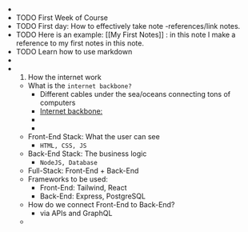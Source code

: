 -
- TODO First Week of Course
- TODO First day: How to effectively take note -references/link notes.
- TODO Here is an example: [[My First Notes]] : in this note I make a reference to my first notes in this note.
- TODO Learn how to use markdown
-
-
  1. How the internet work
	- What is the `internet backbone?`
		- Different cables under the sea/oceans connecting tons of computers
		- [Internet backbone:](https://en.wikipedia.org/wiki/Internet_backbone)
		-
		-
	- Front-End Stack: What the user can see
		- `HTML, CSS, JS`
	- Back-End Stack: The business logic
		- `NodeJS, Database`
	- Full-Stack: Front-End + Back-End
	- Frameworks to be used:
		- Front-End: Tailwind, React
		- Back-End: Express, PostgreSQL
	- How do we connect Front-End to Back-End?
		- via APIs and GraphQL
	-